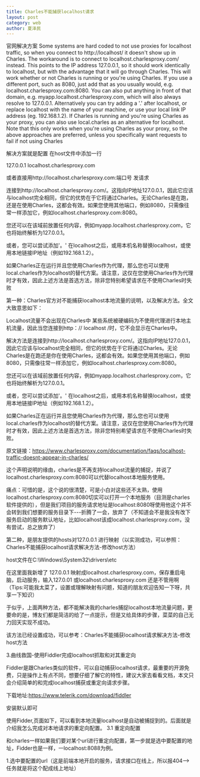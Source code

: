 ```yaml
---
title: Charles不能捕获localhost请求
layout: post
category: web
author: 夏泽民
---
```

官网解决方案
Some systems are hard coded to not use proxies for localhost traffic, so when you connect to http://localhost/ it doesn't show up in Charles.
The workaround is to connect to localhost.charlesproxy.com/ instead. This points to the IP address 127.0.0.1, so it should work identically to localhost, but with the advantage that it will go through Charles. This will work whether or not Charles is running or you're using Charles. If you use a different port, such as 8080, just add that as you usually would, e.g. localhost.charlesproxy.com:8080.
You can also put anything in front of that domain, e.g. myapp.localhost.charlesproxy.com, which will also always resolve to 127.0.0.1.
Alternatively you can try adding a '.' after localhost, or replace localhost with the name of your machine, or use your local link IP address (eg. 192.168.1.2).
If Charles is running and you're using Charles as your proxy, you can also use local.charles as an alternative for localhost. Note that this only works when you're using Charles as your proxy, so the above approaches are preferred, unless you specifically want requests to fail if not using Charles

解决方案就是配置 在host文件中添加一行

127.0.0.1 localhost.charlesproxy.com

或者直接用http://localhost.charlesproxy.com:端口号   发请求
<!-- more -->
连接到http://localhost.charlesproxy.com/。这指向IP地址127.0.0.1，因此它应该与localhost完全相同，但它的优势在于它将通过Charles。无论Charles是在跑，还是在使用Charles，这都会有效。如果您使用其他端口，例如8080，只需像往常一样添加它，例如localhost.charlesproxy.com:8080。

您还可以在该域前放置任何内容，例如myapp.localhost.charlesproxy.com，它也将始终解析为127.0.0.1。

或者，您可以尝试添加'。' 在localhost之后，或用本机名称替换localhost，或使用本地链接IP地址（例如192.168.1.2）。

如果Charles正在运行并且您使用Charles作为代理，那么您也可以使用local.charles作为localhost的替代方案。请注意，这仅在您使用Charles作为代理时才有效，因此上述方法是首选方法，除非您特别希望请求在不使用Charles时失败

第一种：Charles官方对不能捕获localhost本地流量的说明，以及解决方法。全文大致意思如下：

Localhost流量不会出现在Charles中
某些系统被硬编码为不使用代理进行本地主机流量，因此当您连接到http：// localhost /时，它不会显示在Charles中。

解决方法是连接到http://localhost.charlesproxy.com/。这指向IP地址127.0.0.1，因此它应该与localhost完全相同，但它的优势在于它将通过Charles。无论Charles是在跑还是你在使用Charles，这都会有效。如果您使用其他端口，例如8080，只需像往常一样添加它，例如localhost.charlesproxy.com:8080。

您还可以在该域前放置任何内容，例如myapp.localhost.charlesproxy.com，它也将始终解析为127.0.0.1。

或者，您可以尝试添加'。' 在localhost之后，或用本机名称替换localhost，或使用本地链接IP地址（例如192.168.1.2）。

如果Charles正在运行并且您使用Charles作为代理，那么您也可以使用local.charles作为localhost的替代方案。请注意，这仅在您使用Charles作为代理时才有效，因此上述方法是首选方法，除非您特别希望请求在不使用Charles时失败。

原文链接：https://www.charlesproxy.com/documentation/faqs/localhost-traffic-doesnt-appear-in-charles/

这个声明说明的缘由，charles是不再支持localhost流量的捕捉，并说了localhost.charlesproxy.com:8080可以代替localhost本地服务使用。

痛点：可惜的是，这个说的很清楚，可是小白对这些还不太熟，使用localhost.charlesproxy.com:8080切实可以打开一个本地服务（目测是charles软件提供的），但是我们项目的服务请求地址是localhost:8080呀使用他这个并不会转到我们想要的服务目录下---折腾了一会，放弃了（不知道会不是我没有改下服务启动的服务默认地址，比如localhost该成localhost.charlesproxy.com，没有尝试，总之放弃了）

第二种，是朋友提供的hosts对127.0.0.1 进行映射（以实测成功，可以参照：Charles不能捕获localhost请求解决方法-修改host方法）

host文件在C:\Windows\System32\drivers\etc

在这里面我新增了 127.0.0.1 映射成localhost.charlesproxy.com，保存重启电脑，启动服务，输入127.0.01 或localhost.charlesproxy.com 还是不管用啊（Tips:可能我太菜了，设置或理解映射有问题，知道的朋友欢迎告知一下呀，共享一下知识）



于似乎，上面两种方法，都不能解决我的charles捕捉localhost本地流量问题，更要命的是，博友们都是简洁的给了一点提示，但是又给具体的步骤，菜菜的自己无力回天实现不成功。

该方法已经设置成功，可以参考：Charles不能捕获localhost请求解决方法-修改host方法

3.曲线救国-使用Fiddler完成localhost抓取和对其重定向

Fiddler是跟Charles类似的软件，可以自动捕获localhost请求，最重要的开源免费，只是操作上有点不同，想要仔细了解它的特性，建议大家去看看文档，本文只会介绍简单的和完成localhost捕获或重定向请求步骤。

下载地址:https://www.telerik.com/download/fiddler

安装默认即可

使用Fidder,页面如下，可以看到本地流量localhost是自动被捕捉到的。后面就是介绍我怎么完成对本地请求的重定向配置。
3.1 重定向配置

和charles一样如果我们要对某个url进行重定向配置，第一步就是选中要配置的地址，Fidder也是一样，一localhost:8088为例。

1.选中要配置的url（这是前端本地开启的服务，请求接口在线上，所以报404-->任务就是将这个配成线上地址）
